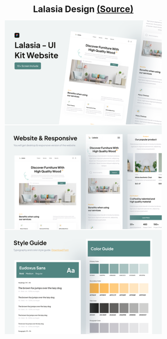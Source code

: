 <h1 align="center">Lalasia Design <a href="https://www.figma.com/community/file/1129496513774660135" target="_blank">(Source)</a></h1>  

![Screen 2](https://github.com/Mailerino/Lalasia-layout/blob/main/demos/Screen%202.png "Screen 2")
![Screen 1](https://github.com/Mailerino/Lalasia-layout/blob/main/demos/Screen%201.png "Screen 1")
![Style Guide](https://github.com/Mailerino/Lalasia-layout/blob/main/demos/Style%20Guide.png "Style Guide")
